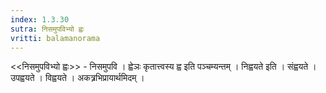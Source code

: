 ```yaml
---
index: 1.3.30
sutra: निसमुपविभ्यो ह्वः
vritti: balamanorama
---
```


<<निसमुपविभ्यो ह्वः>> - निसमुपवि । ह्वेञः कृतात्त्वस्य ह्व इति पञ्चम्यन्तम् । निह्वयते इति । संह्वयते । उपह्वयते । विह्वयते । अकत्र्रभिप्रायार्थमिदम् । 